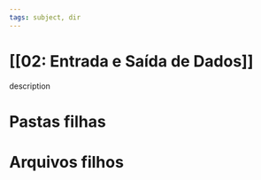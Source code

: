 ```yaml
---
tags: subject, dir
---
```


# [[02: Entrada e Saída de Dados]]

description

# Pastas filhas



# Arquivos filhos


